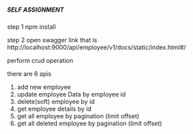 ##### SELF ASSIGNMENT ######

step 1 npm install

step 2 open swagger link that is http://localhost:9000/api/employee/v1/docs/static/index.html#/

perform crud operation

there are 6 apis

1) add new employee
2) update employee Data by employee  id 
3) delete(soft) employee by id
4) get employee details by id
5) get all employee by pagination (limit offset)
6) get all deleted employee by pagination (limit offset)
